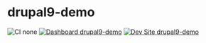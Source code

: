 # drupal9-demo

![CI none](https://img.shields.io/badge/ci-none-orange.svg)
[![Dashboard drupal9-demo](https://img.shields.io/badge/dashboard-drupal9_demo-yellow.svg)](https://dashboard.pantheon.io/sites/8736e413-49fb-46f5-b981-2eac11494bc7#dev/code)
[![Dev Site drupal9-demo](https://img.shields.io/badge/site-drupal9_demo-blue.svg)](http://dev-drupal9-demo.pantheonsite.io/)